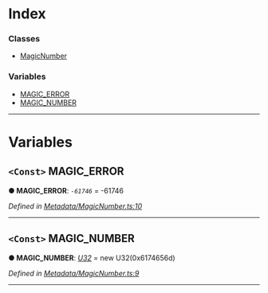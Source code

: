 

# Index

### Classes

* [MagicNumber](../classes/_metadata_magicnumber_.magicnumber.md)

### Variables

* [MAGIC_ERROR](_metadata_magicnumber_.md#magic_error)
* [MAGIC_NUMBER](_metadata_magicnumber_.md#magic_number)

---

# Variables

<a id="magic_error"></a>

## `<Const>` MAGIC_ERROR

**● MAGIC_ERROR**: *`-61746`* =  -61746

*Defined in [Metadata/MagicNumber.ts:10](https://github.com/polkadot-js/api/blob/edbae32/packages/types/src/Metadata/MagicNumber.ts#L10)*

___
<a id="magic_number"></a>

## `<Const>` MAGIC_NUMBER

**● MAGIC_NUMBER**: *[U32](../classes/_primitive_u32_.u32.md)* =  new U32(0x6174656d)

*Defined in [Metadata/MagicNumber.ts:9](https://github.com/polkadot-js/api/blob/edbae32/packages/types/src/Metadata/MagicNumber.ts#L9)*

___

